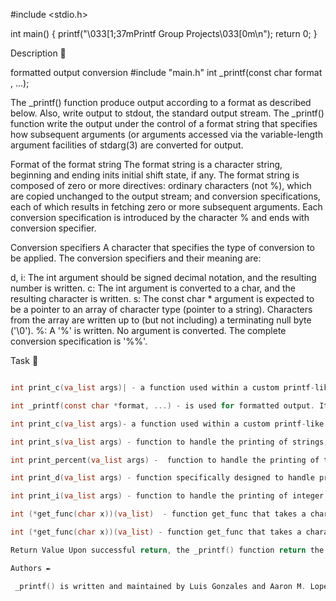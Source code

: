 #include <stdio.h>

int main() {
    printf("\033[1;37mPrintf Group Projects\033[0m\n");
    return 0;
}



Description 💬

 formatted output conversion #include "main.h" int _printf(const char format , ...);

The _printf() function produce output according to a format as described below. Also, write output to stdout, the standard output stream. The _printf() function write the output under the control of a format string that specifies how subsequent arguments (or arguments accessed via the variable-length argument facilities of stdarg(3) are converted for output.

Format of the format string The format string is a character string, beginning and ending inits initial shift state, if any. The format string is composed of zero or more directives: ordinary characters (not %), which are copied unchanged to the output stream; and conversion specifications, each of which results in fetching zero or more subsequent arguments. Each conversion specification is introduced by the character % and ends with conversion specifier.

Conversion specifiers A character that specifies the type of conversion to be applied. The conversion specifiers and their meaning are:

d, i: The int argument should be signed decimal notation, and the resulting number is written.
c: The int argument is converted to a char, and the resulting character is written.
s: The const char * argument is expected to be a pointer to an array of character type (pointer to a string). Characters from the array are written up to (but not including) a terminating null byte ('\0').
%: A '%' is written. No argument is converted. The complete conversion specification is '%%'.

Task 📃


~~~ c int _printf(const char *format, ...) - is used for formatted output. It's akin to the standard printf function and allows developers to print formatted text to the standard output.

int print_c(va_list args)| - a function used within a custom printf-like function to handle the printing of a single character specifier, often denoted by %c in the format string.

int _printf(const char *format, ...) - is used for formatted output. It's akin to the standard printf function and allows developers to print formatted text to the standard output.

int print_c(va_list args)- a function used within a custom printf-like function to handle the printing of a single character specifier, often denoted by %c in the format string.

int print_s(va_list args) - function to handle the printing of strings, often denoted by the %s specifier in the format string.

int print_percent(va_list args) -  function to handle the printing of the literal % character, typically denoted by %% in the format string.

int print_d(va_list args) - function specifically designed to handle printing decimal integers, often associated with the %d specifier in the format string.

int print_i(va_list args) - function to handle the printing of integer values, similar to the %i specifier in the format string.

int (*get_func(char x))(va_list)  - function get_func that takes a character x as an argument and returns a pointer to a function that takes a va_list as an argument and returns an integer.

int (*get_func(char x))(va_list) - function get_func that takes a character x as an argument and returns a pointer to a function that takes a va_list as an argument and returns an integer.

Return Value Upon successful return, the _printf() function return the number of characters printed (excluding the null byte used to end output to strings). If an output error is encountered, a negative value is returned.

Authors ✒️

 _printf() is written and maintained by Luis Gonzales and Aaron M. Lopez.

